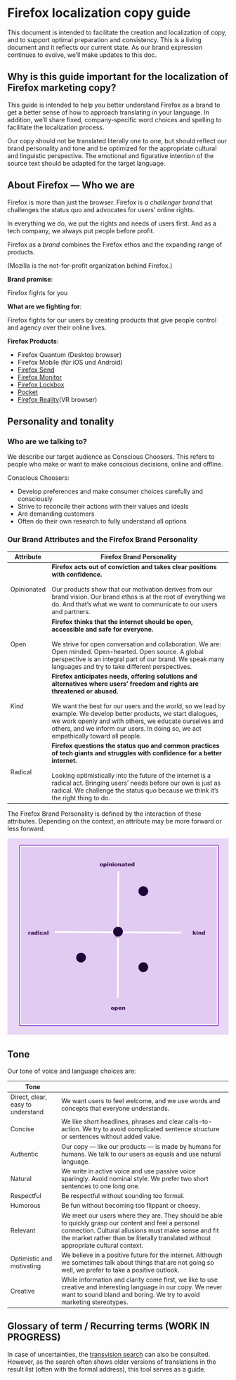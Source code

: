 # Firefox localization copy guide

This document is intended to facilitate the creation and localization of copy, and to support optimal preparation and consistency. This is a living document and it reflects our current state. As our brand expression continues to evolve, we’ll make updates to this doc.

## Why is this guide important for the localization of Firefox marketing copy?

This guide is intended to help you better understand Firefox as a brand to get a better sense of how to approach translating in your language. In addition, we’ll share fixed, company-specific word choices and spelling to facilitate the localization process.

Our copy should not be translated literally one to one, but should reflect our brand personality and tone and be optimized for the appropriate cultural and linguistic perspective. The emotional and figurative intention of the source text should be adapted for the target language.

## About Firefox — Who we are

Firefox is more than just the browser. Firefox is _a challenger brand_ that challenges the status quo and advocates for users’ online rights.

In everything we do, we put the rights and needs of users first. And as a tech company, we always put people before profit.

Firefox as a _brand_ combines the Firefox ethos and the expanding range of products.

(Mozilla is the not-for-profit organization behind Firefox.)

**Brand promise**:

Firefox fights for you

**What are we fighting for**:

Firefox fights for our users by creating products that give people control and agency over their online lives.

**Firefox Products**:

* Firefox Quantum (Desktop browser)
* Firefox Mobile (für iOS und Android)
* [Firefox Send](https://send.firefox.com/)
* [Firefox Monitor](https://monitor.firefox.com/)
* [Firefox Lockbox](https://lockbox.firefox.com/)
* [Pocket](https://play.google.com/store/apps/)
* [Firefox Reality](https://mixedreality.mozilla.org/firefox-reality/)(VR browser)

## Personality and tonality

### Who are we talking to?

We describe our target audience as Conscious Choosers. This refers to people who make or want to make conscious decisions, online and offline.

Conscious Choosers:

* Develop preferences and make consumer choices carefully and consciously
* Strive to reconcile their actions with their values and ideals
* Are demanding customers
* Often do their own research to fully understand all options

### Our Brand Attributes and the Firefox Brand Personality

| **Attribute** | **Firefox Brand Personality** |
| --- | --- |
| Opinionated | **Firefox acts out of conviction and takes clear positions with confidence.**<br><br>Our products show that our motivation derives from our brand vision. Our brand ethos is at the root of everything we do. And that’s what we want to communicate to our users and partners.|
| Open | **Firefox thinks that the internet should be open, accessible and safe for everyone.**<br><br>We strive for open conversation and collaboration. We are: Open minded. Open-hearted. Open source. A global perspective is an integral part of our brand. We speak many languages and try to take different perspectives.|
| Kind | **Firefox anticipates needs, offering solutions and alternatives where users’ freedom and rights are threatened or abused.**<br><br>We want the best for our users and the world, so we lead by example. We develop better products, we start dialogues, we work openly and with others, we educate ourselves and others, and we inform our users. In doing so, we act empathically toward all people.|
| Radical | **Firefox questions the status quo and common practices of tech giants and struggles with confidence for a better internet.**<br><br>Looking optimistically into the future of the internet is a radical act. Bringing users’ needs before our own is just as radical. We challenge the status quo because we think it’s the right thing to do.|

The Firefox Brand Personality is defined by the interaction of these attributes. Depending on the context, an attribute may be more forward or less forward.

![Firefox Personality Matrix](/images/firefox_marketing/firefox_personality_en.png)

## Tone

Our tone of voice and language choices are:

| Tone | |
| --- | --- |
| Direct, clear, easy to understand | We want users to feel welcome, and we use words and concepts that everyone understands.|
| Concise | We like short headlines, phrases and clear calls-to-action.  We try to avoid complicated sentence structure or sentences without added value.|
| Authentic | Our copy — like our products — is made by humans for humans. We talk to our users as equals and use natural language.|
| Natural | We write in active voice and use passive voice sparingly. Avoid nominal style. We prefer two short sentences to one long one.|
| Respectful | Be respectful without sounding too formal.|
| Humorous | Be fun without becoming too flippant or cheesy.|
| Relevant | We meet our users where they are. They should be able to quickly grasp our content and feel a personal connection. Cultural allusions must make sense and fit the market rather than be literally translated without appropriate cultural context.|
| Optimistic and motivating | We believe in a positive future for the internet. Although we sometimes talk about things that are not going so well, we prefer to take a positive outlook.|
| Creative | While information and clarity come first, we like to use creative and interesting language in our copy. We never want to sound bland and boring. We try to avoid marketing stereotypes.|

## Glossary of term / Recurring terms (WORK IN PROGRESS)

In case of uncertainties, the [transvision search](https://transvision.mozfr.org/) can also be consulted. However, as the search often shows older versions of translations in the result list (often with the formal address), this tool serves as a guide.
